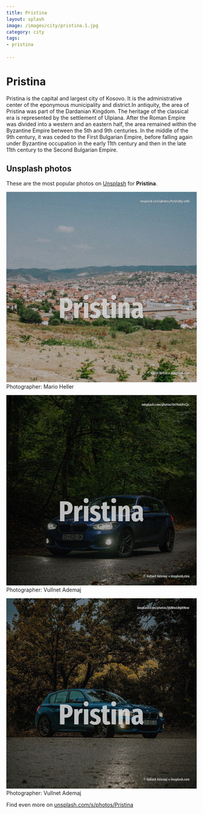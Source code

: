```yaml
---
title: Pristina
layout: splash
image: /images/city/pristina.1.jpg
category: city
tags:
- pristina

---
```

# Pristina

Pristina  is the capital and largest city of Kosovo. It is the administrative center of the eponymous municipality and district.In antiquity, the area  of Pristina was part of the Dardanian Kingdom. The heritage of the classical era is represented by the settlement of Ulpiana. After the Roman Empire was divided into a western and an eastern half, the area remained within the  Byzantine Empire between the 5th and 9th centuries. In the middle of the 9th century, it was ceded to the First Bulgarian Empire, before falling again  under Byzantine occupation in the early 11th century and then in the late 11th century to the  Second Bulgarian Empire. 

 
## Unsplash photos
These are the most popular photos on [Unsplash](https://unsplash.com) for **Pristina**.
 
![Pristina](/images/city/pristina.1.jpg)
Photographer:  Mario Heller
 
![Pristina](/images/city/pristina.2.jpg)
Photographer:  Vullnet Ademaj
 
![Pristina](/images/city/pristina.3.jpg)
Photographer:  Vullnet Ademaj
 
Find even more on [unsplash.com/s/photos/Pristina](https://unsplash.com/s/photos/Pristina)
 
